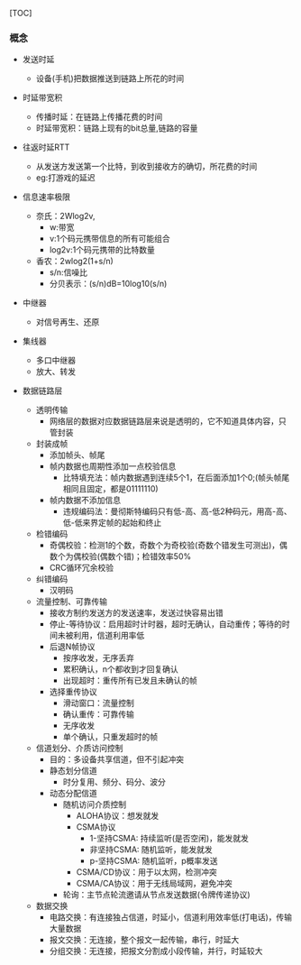 [TOC]
### 概念
- 发送时延
    - 设备(手机)把数据推送到链路上所花的时间
- 时延带宽积
    - 传播时延：在链路上传播花费的时间
    - 时延带宽积：链路上现有的bit总量,链路的容量

- 往返时延RTT
    - 从发送方发送第一个比特，到收到接收方的确切，所花费的时间
    - eg:打游戏的延迟

- 信息速率极限
    - 奈氏：2Wlog2v,
        - w:带宽
        - v:1个码元携带信息的所有可能组合
        - log2v:1个码元携带的比特数量
    - 香农：2wlog2(1+s/n)
        - s/n:信噪比
        - 分贝表示：(s/n)dB=10log10(s/n)

- 中继器
    - 对信号再生、还原

- 集线器
    - 多口中继器
    - 放大、转发

- 数据链路层
    - 透明传输
        - 网络层的数据对应数据链路层来说是透明的，它不知道具体内容，只管封装
    - 封装成帧
        - 添加帧头、帧尾
        - 帧内数据也周期性添加一点校验信息
            - 比特填充法：帧内数据遇到连续5个1，在后面添加1个0;(帧头帧尾相同且固定，都是01111110)
        - 帧内数据不添加信息
            - 违规编码法：曼彻斯特编码只有低-高、高-低2种码元，用高-高、低-低来界定帧的起始和终止
    - 检错编码
        - 奇偶校验：检测1的个数，奇数个为奇校验(奇数个错发生可测出)，偶数个为偶校验(偶数个错)；检错效率50%
        - CRC循环冗余校验
    - 纠错编码
        - 汉明码
    - 流量控制、可靠传输
        - 接收方制约发送方的发送速率，发送过快容易出错
        - 停止-等待协议：启用超时计时器，超时无确认，自动重传；等待的时间未被利用，信道利用率低
        - 后退N帧协议
            - 按序收发，无序丢弃
            - 累积确认，n个都收到才回复确认
            - 出现超时：重传所有已发且未确认的帧
        - 选择重传协议
            - 滑动窗口：流量控制
            - 确认重传：可靠传输
            - 无序收发
            - 单个确认，只重发超时的帧
    - 信道划分、介质访问控制
        - 目的：多设备共享信道，但不引起冲突
        - 静态划分信道
            - 时分复用、频分、码分、波分
        - 动态分配信道
            - 随机访问介质控制
                - ALOHA协议：想发就发
                - CSMA协议
                    - 1-坚持CSMA: 持续监听(是否空闲)，能发就发
                    - 非坚持CSMA: 随机监听，能发就发
                    - p-坚持CSMA: 随机监听，p概率发送
                - CSMA/CD协议：用于以太网，检测冲突
                - CSMA/CA协议：用于无线局域网，避免冲突
            - 轮询：主节点轮流邀请从节点发送数据(令牌传递协议)
    - 数据交换
        - 电路交换：有连接独占信道，时延小，信道利用效率低(打电话)，传输大量数据
        - 报文交换：无连接，整个报文一起传输，串行，时延大
        - 分组交换：无连接，把报文分割成小段传输，并行，时延较大